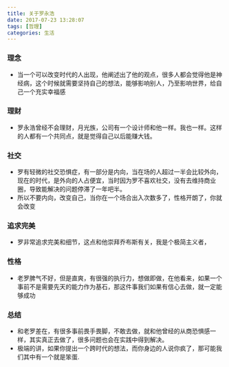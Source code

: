 ```yaml
---
title: 关于罗永浩
date: 2017-07-23 13:28:07
tags: [哲理]
categories: 生活
---
```


### 理念

* 当一个可以改变时代的人出现，他阐述出了他的观点，很多人都会觉得他是神经病，这个时候就需要坚持自己的想法，能够影响别人，乃至影响世界，给自己一个充实幸福感

### 理财

* 罗永浩曾经不会理财，月光族，公司有一个设计师和他一样。我也一样。这样的人都有一个共同点，就是觉得自己以后能赚大钱。

### 社交

* 罗有轻微的社交恐惧症，有一部分是内向，当在场的人超过一半会比较外向，现在的时代，是外向的人占便宜，当时因为罗不喜欢社交，没有去维持商业圈，导致能解决的问题停滞了一年吧半。
* 所以不要内向，改变自己，当你在一个场合出入次数多了，性格开朗了，你就会改变

### 追求完美

* 罗非常追求完美和细节，这点和他崇拜乔布斯有关，我是个极简主义者，

### 性格

* 老罗脾气不好，但是直爽，有很强的执行力，想做即做，在他看来，如果一个事前不是需要先天的能力作为基石，那这件事我们如果有信心去做，就一定能够成功

### 总结

* 和老罗差在，有很多事前畏手畏脚，不敢去做，就和他曾经的从商恐惧感一样，其实真正去做了，很多问题也会在实践中得到解决。
* 极端的讲，如果你提出一个跨时代的想法，而你身边的人说你疯了，那可能我们其中有一个就是笨蛋.